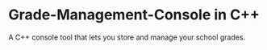 # Grade-Management-Console in C++
A C++ console tool that lets you store and manage your school grades.
